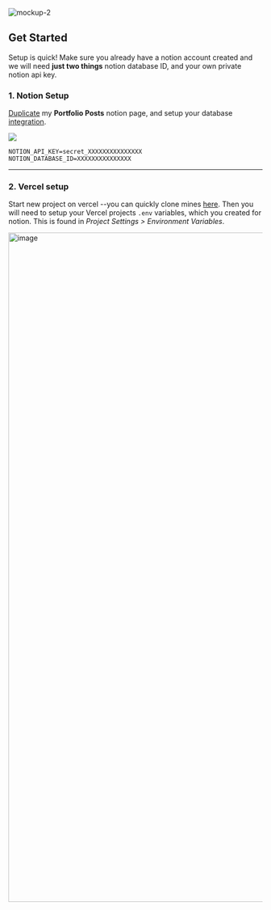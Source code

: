 ![mockup-2](https://user-images.githubusercontent.com/23439187/211413579-0dbb4f8f-0be6-443f-965a-910af62880e4.png)

## Get Started
Setup is quick! Make sure you already have a notion account created and we will need **just two things** notion database ID, and your own private notion api key.

### 1. Notion Setup 
[Duplicate](https://absorbing-kitchen-6e6.notion.site/a1adcd880b0946a6865c95831f311b03?v=68e06b5467a1478588352270e751cba4) my **Portfolio Posts** notion page, and setup your database [integration](https://developers.notion.com/docs/create-a-notion-integration).

![](https://files.readme.io/cbbd7c3-create_integration.gif)

```
NOTION_API_KEY=secret_XXXXXXXXXXXXXXX
NOTION_DATABASE_ID=XXXXXXXXXXXXXXX
```

---

### 2. Vercel setup 
Start new project on vercel --you can quickly clone mines [here](https://vercel.com/new/clone?s=https%3A%2F%2Fgithub.com%2FBrianRuizy%2Fnext-notion-portfolio%2F&showOptionalTeamCreation=false). Then you will need to setup your Vercel projects ```.env``` variables, which you created for notion. This is found in *Project Settings > Environment Variables*.

<img width="1324" alt="image" src="https://user-images.githubusercontent.com/23439187/211417030-12d3e45f-ecb2-4124-b196-0d3a91d0dc3f.png">
